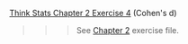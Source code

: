 [Think Stats Chapter 2 Exercise 4](http://greenteapress.com/thinkstats2/html/thinkstats2003.html#toc24) (Cohen's d)

>>> See [Chapter 2](chap02ex.py) exercise file.
